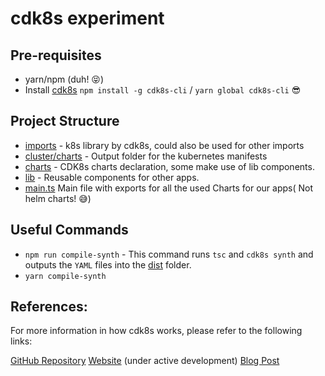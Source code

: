 # cdk8s experiment

## Pre-requisites

- yarn/npm (duh! 😝)
- Install [cdk8s](https://github.com/awslabs/cdk8s) `npm install -g cdk8s-cli` / `yarn global cdk8s-cli` 😎

## Project Structure

- [imports](imports) - k8s library by cdk8s, could also be used for other imports
- [cluster/charts](cluster/charts) - Output folder for the kubernetes manifests
- [charts](charts) - CDK8s charts declaration, some make use of lib components.
- [lib](lib) - Reusable components for other apps.
- [main.ts](main.ts) Main file with exports for all the used Charts for our apps( Not helm charts! 😅)

## Useful Commands

- `npm run compile-synth` - This command runs `tsc` and `cdk8s synth` and outputs the `YAML` files into the
  [dist](dist) folder.
- `yarn compile-synth`

## References:

For more information in how cdk8s works, please refer to the following links:

[GitHub Repository](https://github.com/awslabs/cdk8s)
[Website](https://cdk8s.io/) (under active development)
[Blog Post](https://brennerm.github.io/posts/cdk8s-the-future-of-k8s-application-deployments.html)
